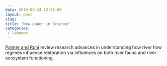 ```yaml
---
date: 2019-09-24 12:01:00
layout: post
slug: 
title: "New paper in Science"
categories:
 - labnews
---
```


[Palmer and Ruhi](https://science.sciencemag.org/content/365/6459/eaaw2087) review research advances in understanding how river flow regimes influence restoration via influences on both river fauna and river ecosystem functioning. 